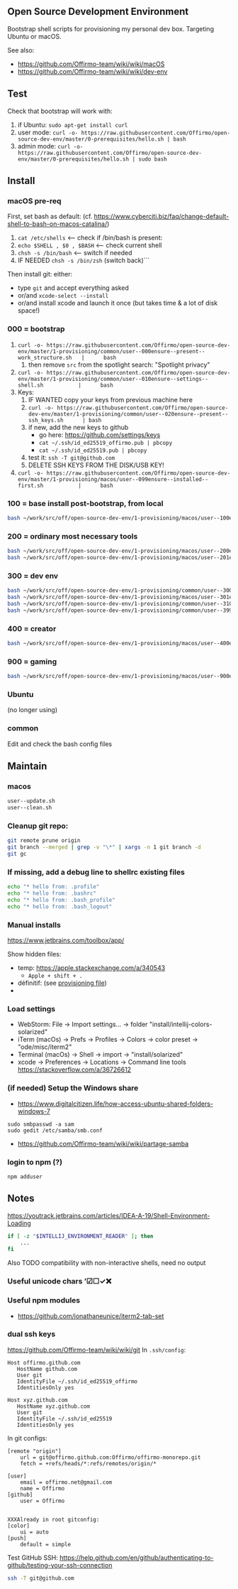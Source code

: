 ## Open Source Development Environment

Bootstrap shell scripts for provisioning my personal dev box. Targeting Ubuntu or macOS.

See also:
* https://github.com/Offirmo-team/wiki/wiki/macOS
* https://github.com/Offirmo-team/wiki/wiki/dev-env


## Test

Check that bootstrap will work with:

1. if Ubuntu: `sudo apt-get install curl`
2. user mode: `curl -o- https://raw.githubusercontent.com/Offirmo/open-source-dev-env/master/0-prerequisites/hello.sh | bash`
3. admin mode: `curl -o- https://raw.githubusercontent.com/Offirmo/open-source-dev-env/master/0-prerequisites/hello.sh | sudo bash`

## Install

### macOS pre-req

First, set bash as default: (cf. <https://www.cyberciti.biz/faq/change-default-shell-to-bash-on-macos-catalina/>)
1. `cat /etc/shells` <-- check if /bin/bash is present:
2. `echo $SHELL , $0 , $BASH` <-- check current shell
3. `chsh -s /bin/bash` <-- switch if needed
4. IF NEEDED `chsh -s /bin/zsh` (switch back)```

Then install git: either:
- type `git` and accept everything asked
- or/and `xcode-select --install`
- or/and install xcode and launch it once (but takes time & a lot of disk space!)

### 000 = bootstrap

1. `curl -o- https://raw.githubusercontent.com/Offirmo/open-source-dev-env/master/1-provisioning/common/user--000ensure--present--work_structure.sh   |      bash`
   1. then remove `src` from the spotlight search: "Spotlight privacy"
2. `curl -o- https://raw.githubusercontent.com/Offirmo/open-source-dev-env/master/1-provisioning/common/user--010ensure--settings--shell.sh           |      bash`
3. Keys:
   1. IF WANTED copy your keys from previous machine here
   2. `curl -o- https://raw.githubusercontent.com/Offirmo/open-source-dev-env/master/1-provisioning/common/user--020ensure--present--ssh_keys.sh      | bash`
   3. if new, add the new keys to github
      * go here: https://github.com/settings/keys
      * `cat ~/.ssh/id_ed25519_offirmo.pub | pbcopy`
      * `cat ~/.ssh/id_ed25519.pub | pbcopy`
   4. test it: `ssh -T git@github.com`
   5. DELETE SSH KEYS FROM THE DISK/USB KEY!
4. `curl -o- https://raw.githubusercontent.com/Offirmo/open-source-dev-env/master/1-provisioning/macos/user--099ensure--installed--first.sh           |      bash`

### 100 = base install post-bootstrap, from local

```bash
bash ~/work/src/off/open-source-dev-env/1-provisioning/macos/user--100ensure--settings.sh
```

### 200 = ordinary most necessary tools

```bash
bash ~/work/src/off/open-source-dev-env/1-provisioning/macos/user--200ensure--installed--daily-life-utils.sh
bash ~/work/src/off/open-source-dev-env/1-provisioning/macos/user--201ensure--installed--fonts.sh
```

### 300 = dev env

```bash
bash ~/work/src/off/open-source-dev-env/1-provisioning/common/user--300ensure--installed--dev-env--common.sh
bash ~/work/src/off/open-source-dev-env/1-provisioning/macos/user--301ensure--installed--dev-env--tools.sh
bash ~/work/src/off/open-source-dev-env/1-provisioning/common/user--310ensure--installed--dev-env--js.sh
bash ~/work/src/off/open-source-dev-env/1-provisioning/common/user--399ensure--cloned--common_offirmo_repos.sh
```

### 400 = creator
```bash
bash ~/work/src/off/open-source-dev-env/1-provisioning/macos/user--400ensure--installed--tools.sh
```

### 900 = gaming
```bash
bash ~/work/src/off/open-source-dev-env/1-provisioning/macos/user--900ensure--installed--gaming.sh
```

### Ubuntu
(no longer using)

### common
Edit and check the bash config files


## Maintain

### macos

```bash
user--update.sh
user--clean.sh
```

### Cleanup git repo:

```bash
git remote prune origin
git branch --merged | grep -v "\*" | xargs -n 1 git branch -d
git gc
```

### If missing, add a debug line to shellrc existing files
```bash
echo "* hello from: .profile"
echo "* hello from: .bashrc"
echo "* hello from: .bash_profile"
echo "* hello from: .bash_logout"
```

### Manual installs
https://www.jetbrains.com/toolbox/app/


Show hidden files:
* temp: <https://apple.stackexchange.com/a/340543>
	* `Apple + shift + .`
* définitif: (see [provisioning file](./1-provisioning/macos/user--100ensure--settings.sh))
*
### Load settings
* WebStorm: File -> Import settings... -> folder "install/intellij-colors-solarized"
* iTerm (macOs) -> Prefs -> Profiles -> Colors -> color preset -> "ode/misc/iterm2"
* Terminal (macOs) -> Shell -> import -> "install/solarized"
* xcode -> Preferences -> Locations -> Command line tools  https://stackoverflow.com/a/36726612

### (if needed) Setup the Windows share
* https://www.digitalcitizen.life/how-access-ubuntu-shared-folders-windows-7
```
sudo smbpasswd -a sam
sudo gedit /etc/samba/smb.conf
```
* https://github.com/Offirmo-team/wiki/wiki/partage-samba

### login to npm (?)
```
npm adduser
```



## Notes

https://youtrack.jetbrains.com/articles/IDEA-A-19/Shell-Environment-Loading
```bash
if [ -z "$INTELLIJ_ENVIRONMENT_READER" ]; then
	...
fi
```

Also TODO compatibility with non-interactive shells, need no output

### Useful unicode chars ’☑☐✓❌

### Useful npm modules
* https://github.com/jonathaneunice/iterm2-tab-set

### dual ssh keys
https://github.com/Offirmo-team/wiki/wiki/git
In `.ssh/config`:

```
Host offirmo.github.com
   HostName github.com
   User git
   IdentityFile ~/.ssh/id_ed25519_offirmo
   IdentitiesOnly yes

Host xyz.github.com
   HostName xyz.github.com
   User git
   IdentityFile ~/.ssh/id_ed25519
   IdentitiesOnly yes
```

In git configs:
```
[remote "origin"]
	url = git@offirmo.github.com:Offirmo/offirmo-monorepo.git
	fetch = +refs/heads/*:refs/remotes/origin/*

[user]
	email = offirmo.net@gmail.com
	name = Offirmo
[github]
	user = Offirmo


XXXAlready in root gitconfig:
[color]
	ui = auto
[push]
	default = simple
```

Test GitHub SSH: https://help.github.com/en/github/authenticating-to-github/testing-your-ssh-connection
```bash
ssh -T git@github.com
```
